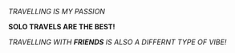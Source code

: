 *TRAVELLING IS MY PASSION*

**SOLO TRAVELS ARE THE BEST!**

_TRAVELLING WITH **FRIENDS** IS ALSO A DIFFERNT TYPE OF VIBE!_
